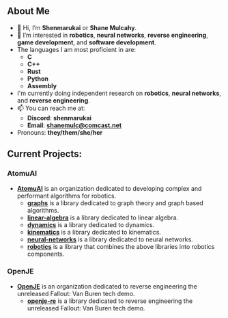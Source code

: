 ## About Me

- 👋 Hi, I’m **Shenmarukai** or **Shane Mulcahy**.
- 👀 I’m interested in **robotics**, **neural networks**, **reverse engineering**, **game development**, and **software development**.
- The languages I am most proficient in are:
    - **C**
    - **C++**
    - **Rust**
    - **Python**
    - **Assembly**
- I'm currently doing independent research on **robotics**, **neural networks**, and **reverse engineering**.
- 📫 You can reach me at:
    - **Discord**: **shenmarukai**
    - **Email**: **shanemulc@comcast.net**
- Pronouns: **they/them/she/her**

## Current Projects:

### AtomuAI
- [**AtomuAI**](https://github.com/AtomuAI) is an organization dedicated to developing complex and performant algorithms for robotics.
    - [**graphs**](https://github.com/AtomuAI/graphs) is a library dedicated to graph theory and graph based algorithms.
    - [**linear-algebra**](https://github.com/AtomuAI/linear-algebra) is a library dedicated to linear algebra.
    - [**dynamics**](https://github.com/AtomuAI/dynamics) is a library dedicated to dynamics.
    - [**kinematics**](https://github.com/AtomuAI/kinematics) is a library dedicated to kinematics.
    - [**neural-networks**](https://github.com/AtomuAI/neural-networks) is a library dedicated to neural networks.
    - [**robotics**](https://github.com/AtomuAI/robotics) is a library that combines the above libraries into robotics components.

### OpenJE
- [**OpenJE**](https://github.com/OpenJE) is an organization dedicated to reverse engineering the unreleased Fallout: Van Buren tech demo.
    - [**openje-re**](https://github.com/OpenJE/openje-re) is a library dedicated to reverse engineering the unreleased Fallout: Van Buren tech demo.